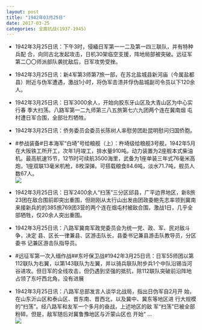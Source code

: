 ```yaml
---
layout: post
title: "1942年03月25日"
date: 2017-03-25
categories: 全面抗战(1937-1945)
---
```


<meta name="referrer" content="no-referrer" />

- 1942年3月25日讯：下午3时，侵緬日军第一一二及第一四三联队，并有特种兵配 合，向同古北发起攻击，日机30架临空支援，阵地局部被突破。远征军 第二〇〇师派部队袭扰敌后，日军攻势受挫。 

- 1942年3月25日讯：新4军第3师第7旅一部，在苏北盐城县新河庙（今属盐都县）附近与伪军遭遇，激战1小时，将伪军击溃并俘伪盐城副司令员以下120余人。 

- 1942年3月25日讯：日军3000余人，开始向胶东牙山区及大青山区为中心实行春 季大扫荡。八路军第一二九师第三八五旅第七六九团两个连在冀南烟 屯村遭日军合围，全部壮烈牺牲。 

- 1942年3月25日讯：侨务委员会委员长陈树人率慰劳团赴昆明慰问归国侨胞。 

- #参战装备#日本海军“白埼”号给粮舰（上）：杵埼级给粮舰3号舰，1942年5月在大阪铁工所开工，次年1月竣工，排水量910吨。动力装置为2座舰本式柴油机。最高航速15节，12节时可续航3500海里，武备为1座单装三年式76毫米高炮，1座双联13毫米机枪，8枚深弹。可搭载粮食84.6吨，淡水71.7吨，舰员人数67人。 <br/><img src="https://wx2.sinaimg.cn/large/aca367d8ly1fdyuu4eq1wj20m80cxdhv.jpg" />

- 1942年3月25日讯：日军2400余人“扫荡”三分区邱县，广平边界地区，新8旅23团在敌合围前即突出重围，但刚刚从太行山出发由团政委鲍先志率领到冀南来接新兵的的385旅769团3营的两个连在烟屯村被敌合围，激战1日，几乎全部牺牲，仅20余人突出重围。 

- 1942年3月25日讯：八路军冀南军政党委员会为统一党、政、军、民对敌斗争，决定 县、区长一律兼县、区游击队长，县委书记兼县游击队教导员，分区委书 记兼区游击队指导员。 

- #远征军第一次入缅作战##东吁保卫战#1942年3月25日讯：日军55师团以第112联队为右翼，以第143联队为左翼，并以骑兵联队附步兵1个中队沿锡当河谷进攻。但日军的全线攻击，但仍遇到坚强的抵抗，除112联队突破前沿阵地占领了东吁西北角，没有进展 

- 1942年3月25日讯：八路军总部发言人谈华北战局，指出日伪军自2月开 始，在山东沂山区和泰山区、晋东南、晋西北，以及冀中、冀东等地区进 行大规模的“扫荡”。经八路军和友军一个多月的奋战，上述地区的敌 军“扫荡”巳被全部粉碎。但是，敌军随后对冀鲁豫地区与沂蒙山区也 开始“ ... <br/><img src="https://wx4.sinaimg.cn/large/aca367d8ly1fdyqhi5nxij20c80bx74f.jpg" />

